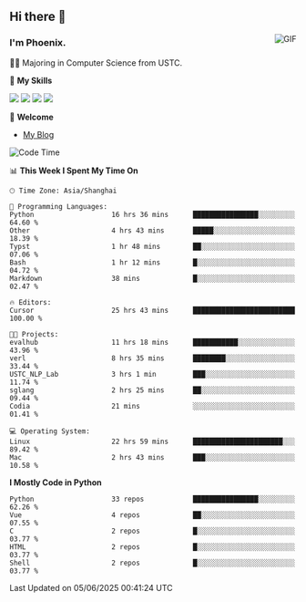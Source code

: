 ## Hi there 👋
<img align="right" alt="GIF" src="https://raw.githubusercontent.com/JoeyBling/JoeyBling/master/pic/pusheencode.gif" />

### I'm Phoenix.

👨‍🎓 Majoring in Computer Science from USTC.

🌟 **My Skills**

![](https://img.shields.io/badge/-Python-3e74a2?style=flat-square&logo=Python&logoColor=fff)
![](https://img.shields.io/badge/-C++-9f62a5?style=flat&logo=cplusplus&logoColor=white)
![](https://img.shields.io/badge/-Linux-185886?style=flat-square&logo=Linux&logoColor=fff)
![](https://img.shields.io/badge/-Rust-ff4136?style=flat-square&logo=Rust&logoColor=fff)

💬 **Welcome**

- [My Blog](https://ysy-phoenix.github.io/)

<!--START_SECTION:waka-->
![Code Time](http://img.shields.io/badge/Code%20Time-1%2C578%20hrs%207%20mins-blue)

📊 **This Week I Spent My Time On** 

```text
🕑︎ Time Zone: Asia/Shanghai

💬 Programming Languages: 
Python                   16 hrs 36 mins      ████████████████░░░░░░░░░   64.60 % 
Other                    4 hrs 43 mins       █████░░░░░░░░░░░░░░░░░░░░   18.39 % 
Typst                    1 hr 48 mins        ██░░░░░░░░░░░░░░░░░░░░░░░   07.06 % 
Bash                     1 hr 12 mins        █░░░░░░░░░░░░░░░░░░░░░░░░   04.72 % 
Markdown                 38 mins             █░░░░░░░░░░░░░░░░░░░░░░░░   02.47 % 

🔥 Editors: 
Cursor                   25 hrs 43 mins      █████████████████████████   100.00 % 

🐱‍💻 Projects: 
evalhub                  11 hrs 18 mins      ███████████░░░░░░░░░░░░░░   43.96 % 
verl                     8 hrs 35 mins       ████████░░░░░░░░░░░░░░░░░   33.44 % 
USTC_NLP_Lab             3 hrs 1 min         ███░░░░░░░░░░░░░░░░░░░░░░   11.74 % 
sglang                   2 hrs 25 mins       ██░░░░░░░░░░░░░░░░░░░░░░░   09.44 % 
Codia                    21 mins             ░░░░░░░░░░░░░░░░░░░░░░░░░   01.41 % 

💻 Operating System: 
Linux                    22 hrs 59 mins      ██████████████████████░░░   89.42 % 
Mac                      2 hrs 43 mins       ███░░░░░░░░░░░░░░░░░░░░░░   10.58 % 
```

**I Mostly Code in Python** 

```text
Python                   33 repos            ████████████████░░░░░░░░░   62.26 % 
Vue                      4 repos             ██░░░░░░░░░░░░░░░░░░░░░░░   07.55 % 
C                        2 repos             █░░░░░░░░░░░░░░░░░░░░░░░░   03.77 % 
HTML                     2 repos             █░░░░░░░░░░░░░░░░░░░░░░░░   03.77 % 
Shell                    2 repos             █░░░░░░░░░░░░░░░░░░░░░░░░   03.77 % 
```




 Last Updated on 05/06/2025 00:41:24 UTC
<!--END_SECTION:waka-->

<!--
**ysy-phoenix/ysy-phoenix** is a ✨ _special_ ✨ repository because its `README.md` (this file) appears on your GitHub profile.

Here are some ideas to get you started:

- 🔭 I’m currently working on ...
- 🌱 I’m currently learning ...
- 👯 I’m looking to collaborate on ...
- 🤔 I’m looking for help with ...
- 💬 Ask me about ...
- 📫 How to reach me: ...
- 😄 Pronouns: ...
- ⚡ Fun fact: ...
-->
